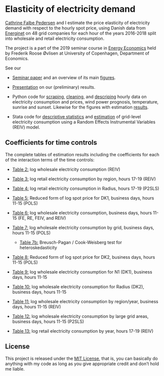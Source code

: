 # Elasticity of electricity demand
[Cathrine Falbe Pedersen](https://github.com/CathrinePedersen) and I estimate the price elasticity of electricity demand with respect to the hourly spot price, using Danish data from [Energinet](https://www.energidataservice.dk/en/dataset/consumptionpergridarea) on 48 grid companies for each hour of the years 2016-2018 split into wholesale and retail electricity consumption.

The project is a part of the 2019 seminar course in [Energy Economics](https://kurser.ku.dk/course/a%C3%98kk08318u/2018-2019) held by Frederik Roose Øvlisen at University of Copenhagen, Department of Economics.

See our

* [Seminar paper](https://github.com/thornoe/energy/blob/master/latex/main.pdf) and an overview of its main [figures](https://github.com/thornoe/energy/blob/master/figures.md).

* [Presentation](https://github.com/thornoe/energy/blob/master/presentation/main.pdf) on our (preliminary) results.

* Python code for [scraping](https://github.com/thornoe/energy/blob/master/python/_scraping.py), [cleaning](https://github.com/thornoe/energy/blob/master/python/_cleaning.py), and [descriping](https://github.com/thornoe/energy/blob/master/python/_descriptive.py) hourly data on electricity consumption and prices, wind power prognosis, temperature, sunrise and sunset. Likewise for the figures with estimation [results](https://github.com/thornoe/energy/blob/master/python/_results.py).

* Stata code for [descriptive statistics](https://github.com/thornoe/energy/blob/master/stata/_descriptive.do) and [estimation](https://github.com/thornoe/energy/blob/master/stata/_main.do) of grid-level electricity consumption using a Random Effects Instrumental Variables (REIV) model.

## Coefficients for time controls

The complete tables of estimation results including the coefficients for each of the interaction terms of the time controls:

* [Table 2:](https://github.com/thornoe/energy/blob/master/results/ws_preferred.md) log wholesale electricity consumption (REIV)

* [Table 3:](https://github.com/thornoe/energy/blob/master/results/r_region.md) log retail electricity consumption by region, hours 17-19 (REIV)

* [Table 4:](https://github.com/thornoe/energy/blob/master/results/r_radius.md) log retail electricity consumption in Radius, hours 17-19 (P2SLS)

* [Table 5:](https://github.com/thornoe/energy/blob/master/results/reduced_form_price_dk1.md) Reduced form of log spot price for DK1, business days, hours 11-15 (POLS)

* [Table 6:](https://github.com/thornoe/energy/blob/master/results/ws_fe.md) log wholesale electricity consumption, business days, hours 11-15 (FE, RE, FEIV, and REIV)

* [Table 7:](https://github.com/thornoe/energy/blob/master/results/ws_homoscedasticity.md) log wholesale electricity consumption by grid, business days, hours 11-15 (POLS)

  * [Table 7b:](https://github.com/thornoe/energy/blob/master/results/ws_homoscedasticity_bp.md) Breusch-Pagan / Cook-Weisberg test for heteroskedasticity

* [Table 8:](https://github.com/thornoe/energy/blob/master/results/reduced_form_price_dk2.md) Reduced form of log spot price for DK2, business days, hours 11-15 (POLS)

* [Table 9:](https://github.com/thornoe/energy/blob/master/results/ws_endog_overid_131.md) log wholesale electricity consumption for N1 (DK1), business days, hours 11-15

* [Table 10:](https://github.com/thornoe/energy/blob/master/results/ws_endog_overid_791.md) log wholesale electricity consumption for Radius (DK2), business days, hours 11-15

* [Table 11:](https://github.com/thornoe/energy/blob/master/results/ws_region_year.md) log wholesale electricity consumption by region/year, business days, hours 11-15 (REIV)

* [Table 12:](https://github.com/thornoe/energy/blob/master/results/ws_grids_large.md) log wholesale electricity consumption by large grid areas, business days, hours 11-15 (P2SLS)

* [Table 13:](https://github.com/thornoe/energy/blob/master/results/r_year.md) log retail electricity consumption by year, hours 17-19 (REIV)

## License
This project is released under the [MIT License](https://github.com/thornoe/energy/blob/master/LICENSE), that is, you can basically do anything with my code as long as you give appropriate credit and don’t hold me liable.
